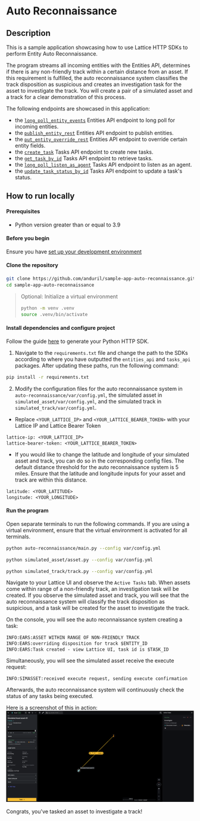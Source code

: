 # Auto Reconnaissance

## Description

This is a sample application showcasing how to use Lattice HTTP SDKs to perform Entity Auto Reconnaissance.

The program streams all incoming entities with the Entities API, determines if there is any non-friendly track within a certain distance from an asset. If this requirement is fulfilled, the auto reconnaissance system classifies the track disposition as suspicious and creates an investigation task for the asset to investigate the track. You will create a pair of a simulated asset and a track for a clear demonstration of this process.

The following endpoints are showcased in this application:

- the [`long_poll_entity_events`](https://docs.anduril.com/reference/rest/entitymanager/long-poll-entity-events) Entities API endpoint to long poll for incoming entities.
- the [`publish_entity_rest`](https://docs.anduril.com/reference/rest/entitymanager/publish-entity-rest) Entities API endpoint to publish entities.
- the [`put_entity_override_rest`](https://docs.anduril.com/reference/rest/entitymanager/put-entity-override-rest) Entities API endpoint to override certain entity fields.
- the [`create_task`](https://docs.anduril.com/reference/rest/taskmanager/create-task) Tasks API endpoint to create new tasks.
- the [`get_task_by_id`](https://docs.anduril.com/reference/rest/taskmanager/get-task-by-id) Tasks API endpoint to retrieve tasks.
- the [`long_poll_listen_as_agent`](https://docs.anduril.com/reference/rest/taskmanager/long-poll-listen-as-agent) Tasks API endpoint to listen as an agent.
- the [`update_task_status_by_id`](https://docs.anduril.com/reference/rest/taskmanager/update-task-status-by-id) Tasks API endpoint to update a task's status.


## How to run locally

#### Prerequisites
- Python version greater than or equal to 3.9

#### Before you begin

Ensure you have [set up your development environment](https://docs.anduril.com/guide/get-started)

#### Clone the repository

```bash
git clone https://github.com/anduril/sample-app-auto-reconnaissance.git sample-app-auto-reconnaissance
cd sample-app-auto-reconnaissance
```

> Optional: Initialize a virtual environment
> ```bash
> python -m venv .venv
> source .venv/bin/activate
> ```

#### Install dependencies and configure project

Follow the guide [here](https://docs.anduril.com/guide/generate-http-sdks) to generate your Python HTTP SDK.

1. Navigate to the `requirements.txt` file and change the path to the SDKs according to where you have outputted the `entities_api` and `tasks_api` packages. After updating these paths, run the following command:
```bash
pip install -r requirements.txt
```

2. Modify the configuration files for the auto reconnaissance system in `auto-reconnaissance/var/config.yml`, the simulated asset in `simulated_asset/var/config.yml`, and the simulated track in `simulated_track/var/config.yml`.
* Replace `<YOUR_LATTICE_IP>` and `<YOUR_LATTICE_BEARER_TOKEN>` with your Lattice IP and Lattice Bearer Token
```
lattice-ip: <YOUR_LATTICE_IP>
lattice-bearer-token: <YOUR_LATTICE_BEARER_TOKEN>
```
* If you would like to change the latitude and longitude of your simulated asset and track, you can do so in the corresponding config files. The default distance threshold for the auto reconnaissance system is 5 miles. Ensure that the latitude and longitude inputs for your asset and track are within this distance.
```
latitude: <YOUR_LATITUDE>
longitude: <YOUR_LONGITUDE>
```

#### Run the program

Open separate terminals to run the following commands. If you are using a virtual environment, ensure that the virtual environment is activated for all terminals.

```bash
python auto-reconnaissance/main.py --config var/config.yml
```

```bash
python simulated_asset/asset.py --config var/config.yml
```

```bash
python simulated_track/track.py --config var/config.yml
```

Navigate to your Lattice UI and observe the `Active Tasks` tab. When assets come within range of a non-friendly track, an investigation task will be created. If you observe the simulated asset and track, you will see that the auto reconnaissance system will classify the track disposition as suspicious, and a task will be created for the asset to investigate the track. 

On the console, you will see the auto reconnaissance system creating a task:
```
INFO:EARS:ASSET WITHIN RANGE OF NON-FRIENDLY TRACK
INFO:EARS:overriding disposition for track $ENTITY_ID
INFO:EARS:Task created - view Lattice UI, task id is $TASK_ID
```

Simultaneously, you will see the simulated asset receive the execute request:
```
INFO:SIMASSET:received execute request, sending execute confirmation
```

Afterwards, the auto reconnaissance system will continuously check the status of any tasks being executed.

Here is a screenshot of this in action:
![img](/static/auto_recon_asset_investigate_track_example.png)

Congrats, you've tasked an asset to investigate a track!
